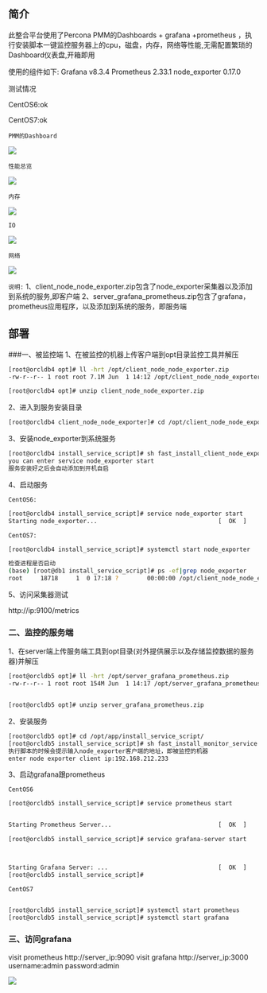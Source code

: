 ## 简介
此整合平台使用了Percona PMM的Dashboards + grafana +prometheus ，执行安装脚本一键监控服务器上的cpu，磁盘，内存，网络等性能,无需配置繁琐的Dashboard仪表盘,开箱即用

使用的组件如下:
Grafana v8.3.4 
Prometheus 2.33.1
node_exporter 0.17.0

测试情况

CentOS6:ok

CentOS7:ok


`PMM的Dashboard`

![](media/16856049689435/16856132084864.jpg)

`性能总览`

![](media/16856049689435/16856135887332.jpg)

`内存`

![](media/16856049689435/16856136080531.jpg)

`IO`

![](media/16856049689435/16856136199362.jpg)

`网络`

![](media/16856049689435/16856136297042.jpg)


`说明:`
1、client_node_node_exporter.zip包含了node_exporter采集器以及添加到系统的服务,即客户端
2、server_grafana_prometheus.zip包含了grafana，prometheus应用程序，以及添加到系统的服务，即服务端

## 部署
###一、被监控端
1、在被监控的机器上传客户端到opt目录监控工具并解压
```bash
[root@orcldb4 opt]# ll -hrt /opt/client_node_node_exporter.zip 
-rw-r--r-- 1 root root 7.1M Jun  1 14:12 /opt/client_node_node_exporter.zip

[root@orcldb4 opt]# unzip client_node_node_exporter.zip 
```

2、进入到服务安装目录
```bash
[root@orcldb4 client_node_node_exporter]# cd /opt/client_node_node_exporter/install_service_script/
```

3、安装node_exporter到系统服务
```bash
[root@orcldb4 install_service_script]# sh fast_install_client_node_exporter.sh 
you can enter service node_exporter start
服务安装好之后会自动添加到开机自启
```

4、启动服务

`CentOS6:`

```bash
[root@orcldb4 install_service_script]# service node_exporter start
Starting node_exporter...                                  [  OK  ]
```


`CentOS7:`

```bash
[root@orcldb4 install_service_script]# systemctl start node_exporter

检查进程是否启动
(base) [root@db1 install_service_script]# ps -ef|grep node_exporter
root     18718     1  0 17:18 ?        00:00:00 /opt/client_node_node_exporter/node_exporter                             [  OK  ]
```




5、访问采集器测试

http://ip:9100/metrics


### 二、监控的服务端

1、在server端上传服务端工具到opt目录(对外提供展示以及存储监控数据的服务器)并解压

```bash
[root@orcldb5 opt]# ll -hrt /opt/server_grafana_prometheus.zip 
-rw-r--r-- 1 root root 154M Jun  1 14:17 /opt/server_grafana_prometheus.zip


[root@orcldb5 opt]# unzip server_grafana_prometheus.zip 
```

2、安装服务

```bash
[root@orcldb5 opt]# cd /opt/app/install_service_script/
[root@orcldb5 install_service_script]# sh fast_install_monitor_service.sh 
执行脚本的时候会提示输入node_exporter客户端的地址，即被监控的机器
enter node exporter client ip:192.168.212.233
```

3、启动grafana跟prometheus


`CentOS6`

```bash
[root@orcldb5 install_service_script]# service prometheus start


Starting Prometheus Server...                              [  OK  ]

[root@orcldb5 install_service_script]# service grafana-server start



Starting Grafana Server: ...                               [  OK  ]
[root@orcldb5 install_service_script]# 


```




`CentOS7`

```bash

[root@orcldb5 install_service_script]# systemctl start prometheus
[root@orcldb5 install_service_script]# systemctl start grafana

```





### 三、访问grafana

visit prometheus http://server_ip:9090
visit grafana http://server_ip:3000 username:admin password:admin


![](media/16856049689435/16856126917661.jpg)
